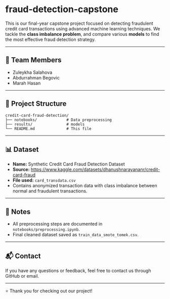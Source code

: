 # fraud-detection-capstone

This is our final-year capstone project focused on detecting fraudulent credit card transactions using advanced machine learning techniques. We tackle the **class imbalance problem**, and compare various **models** to find the most effective fraud detection strategy.

---

## 👥 Team Members

- Zuleykha Salahova
- Abdurrahman Begovic 
- Marah Hasan
  
---

## 📁 Project Structure

```
credit-card-fraud-detection/
├── notebooks/             # Data preprocessing 
├── results/               # models
└── README.md              # This file
```

---

## 📊 Dataset

- **Name:** Synthetic Credit Card Fraud Detection Dataset
- **Source:** https://www.kaggle.com/datasets/dhanushnarayananr/credit-card-fraud
- **File used:** `card_transdata.csv`
- Contains anonymized transaction data with class imbalance between normal and fraudulent transactions.

---

## 📌 Notes

- All preprocessing steps are documented in `notebooks/preprocessing.ipynb`.
- Final cleaned dataset saved as `train_data_smote_tomek.csv`.

---

## 📬 Contact

If you have any questions or feedback, feel free to contact us through GitHub or email.

---

⭐️ Thank you for checking out our project!
